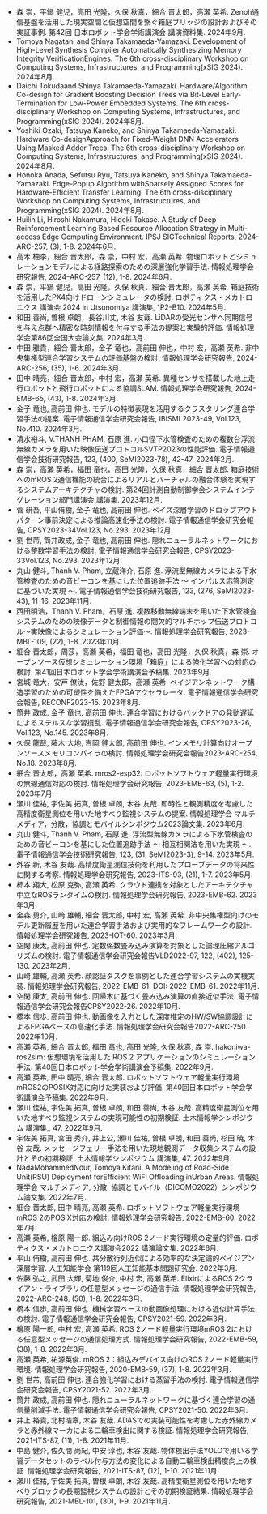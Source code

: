 - 森 崇，平鍋 健児，高田 光隆，久保 秋真，細合 晋太郎，高瀬 英希. Zenoh通信基盤を活用した現実空間と仮想空間を繋ぐ箱庭ブリッジの設計およびその実証事例. 第42回 日本ロボット学会学術講演会 講演資料集. 2024年9月.
- Tomoya Nagatani and Shinya Takamaeda-Yamazaki. Development of High-Level Synthesis Compiler Automatically Synthesizing Memory Integrity VerificationEngines. The 6th cross-disciplinary Workshop on Computing Systems, Infrastructures, and Programming(xSIG 2024). 2024年8月.
- Daichi Tokudaand Shinya Takamaeda-Yamazaki. Hardware/Algorithm Co-design for Gradient Boosting Decision Trees via Bit-Level Early-Termination for Low-Power Embedded Systems. The 6th cross-disciplinary Workshop on Computing Systems, Infrastructures, and Programming(xSIG 2024). 2024年8月.
- Yoshiki Ozaki, Tatsuya Kaneko, and Shinya Takamaeda-Yamazaki. Hardware Co-designApproach for Fixed-Weight DNN Accelerators Using Masked Adder Trees. The 6th cross-disciplinary Workshop on Computing Systems, Infrastructures, and Programming(xSIG 2024). 2024年8月.
- Honoka Anada, Sefutsu Ryu, Tatsuya Kaneko, and Shinya Takamaeda-Yamazaki. Edge-Popup Algorithm withSparsely Assigned Scores for Hardware-Efficient Transfer Learning. The 6th cross-disciplinary Workshop on Computing Systems, Infrastructures, and Programming(xSIG 2024). 2024年8月.
- Huilin Li, Hiroshi Nakamura, Hideki Takase. A Study of Deep Reinforcement Learning Based Resource Allocation Strategy in Multi-access Edge Computing Environment. IPSJ SIGTechnical Reports, 2024-ARC-257, (3), 1-8. 2024年6月.
- 高木 柚李，細合 晋太郎，森 崇，中村 宏，高瀬 英希. 物理ロボットとシミュレーションモデルによる経路探索のための深層強化学習手法. 情報処理学会研究報告, 2024-ARC-257, (12), 1-8. 2024年6月.
- 森 崇，平鍋 健児，高田 光隆，久保 秋真，細合 晋太郎，高瀬 英希. 箱庭技術を活用したPX4向けドローンシミュレータの検討. ロボティクス・メカトロニクス 講演会 2024 in Utsunomiya 講演集, 1P2-B10. 2024年5月.
- 和田 善尚, 曽根 卓朗，長谷川丈, 木谷 友哉. LiDARの受光センサへ同期信号を与え点群へ精密な時刻情報を付与する手法の提案と実験的評価. 情報処理学会第86回全国大会論文集. 2024年3月.
- 中田 雅貴，細合 晋太郎，金子 竜也，高前田 伸也，中村 宏，高瀬 英希. 非中央集権型連合学習システムの評価基盤の検討. 情報処理学会研究報告, 2024-ARC-256, (35), 1-6. 2024年3月.
- 田中 晴亮，細合 晋太郎，中村 宏，高瀬 英希. 異種センサを搭載した地上走行ロボットと飛行ロボットによる協調SLAM. 情報処理学会研究報告, 2024-EMB-65, (43), 1-8. 2024年3月.
- 金子 竜也, 高前田 伸也. モデルの特徴表現を活用するクラスタリング連合学習手法の提案. 電子情報通信学会研究会報告, IBISML2023-49, Vol.123, No.410. 2024年3月.
- 清水裕斗, V.THANH PHAM, 石原 進. 小口径下水管検査のための複数台浮流無線カメラを用いた映像伝送プロトコルSVTP2023の性能評価. 電子情報通信学会技術研究報告, 123, (400, SeMI2023-78), 42-47. 2024年2月.
- 森 崇，高瀬 英希，福田 竜也，高田 光隆，久保 秋真，細合 晋太郎. 箱庭技術へのmROS 2通信機能の統合によるリアルとバーチャルの融合体験を実現するシステムアーキテクチャの検討. 第24回計測自動制御学会システムインテグレーション部門講演会 講演集. 2023年12月.
- 菅 研吾, 平山侑樹, 金子 竜也, 高前田 伸也. ベイズ深層学習のドロップアウトパターン事前決定による推論高速化手法の検討. 電子情報通信学会研究会報告, CPSY2023-34Vol.123, No.293. 2023年12月.
- 劉 世芾, 筒井政成, 金子 竜也, 高前田 伸也. 隠れニューラルネットワークにおける整数学習手法の検討. 電子情報通信学会研究会報告, CPSY2023-33Vol.123, No.293. 2023年12月.
- 丸山 健斗, Thanh V. Pham, 立蔵洋介, 石原 進. 浮流型無線カメラによる下水管検査のための音ビーコンを基にした位置追跡手法 〜 インパルス応答測定に基づいた実現 〜. 電子情報通信学会技術研究報告, 123, (276, SeMI2023-43), 11-16. 2023年11月.
- 西田明浩，Thanh V. Pham，石原 進. 複数移動無線端末を用いた下水管検査システムのための映像データと制御情報の間欠的マルチホップ伝送プロトコル〜実映像によるシミュレーション評価〜. 情報処理学会研究報告, 2023-MBL-109, (22), 1-8. 2023年11月.
- 細合 晋太郎，周莎，高瀬 英希，福田 竜也，高田 光隆，久保 秋真，森 崇. オープンソース仮想シミュレーション環境「箱庭」による強化学習への対応の検討. 第41回日本ロボット学会学術講演会予稿集. 2023年9月.
- 宮城 竜大，安戸 僚汰，佐野 健太郎，高瀬 英希. ベイジアンネットワーク構造学習のための可塑性を備えたFPGAアクセラレータ. 電子情報通信学会研究会報告, RECONF2023-15. 2023年8月.
- 筒井 政成, 金子 竜也, 高前田 伸也. 連合学習におけるバックドアの発動遅延によるステルスな学習撹乱. 電子情報通信学会研究会報告, CPSY2023-26, Vol.123, No.145. 2023年8月.
- 久保 龍哉, 藤木 大地, 吉岡 健太郎, 高前田 伸也. インメモリ計算向けオープンソースメモリコンパイラの検討. 情報処理学会研究会報告2023-ARC-254, No.18. 2023年8月.
- 細合 晋太郎，高瀬 英希. mros2-esp32: ロボットソフトウェア軽量実行環境の無線通信対応の検討. 情報処理学会研究報告, 2023-EMB-63, (5), 1-2. 2023年7月.
- 瀬川 佳祐, 宇佐美 拓真, 曽根 卓朗, 木谷 友哉. 即時性と観測精度を考慮した高精度衛星測位を用いた地すべり監視システムの提案. 情報処理学会 マルチメディア，分散，協調とモバイルシンポジウム2023論文集. 2023年6月.
- 丸山 健斗, Thanh V. Pham, 石原 進. 浮流型無線カメラによる下水管検査のための音ビーコンを基にした位置追跡手法 〜 相互相関法を用いた実現 〜. 電子情報通信学会技術研究報告, 123, (31, SeMI2023-3), 9-14. 2023年5月.
- 外谷 新, 木谷 友哉. 高精度衛星測位技術を利用したプローブデータの将来性に関する考察. 情報処理学会研究報告, 2023-ITS-93, (21), 1-7. 2023年5月.
- 柿本 翔大, 松原 克弥, 高瀬 英希. クラウド連携を対象としたアーキテクチャ中立なROSランタイムの検討. 情報処理学会研究報告, 2023-EMB-62. 2023年3月.
- 金森 勇介, 山﨑 雄輔, 細合 晋太郎, 中村 宏, 高瀬 英希. 非中央集権型向けのモデル更新履歴を用いた連合学習手法および実用的なフレームワークの設計. 情報処理学会研究報告, 2023-IOT-60. 2023年3月.
- 空閑 康太, 高前田 伸也. 定数係数畳み込み演算を対象とした論理圧縮アルゴリズムの検討. 電子情報通信学会研究会報告VLD2022-97, 122, (402), 125-130. 2023年2月.
- 山﨑 雄輔, 高瀬 英希. 顔認証タスクを事例とした連合学習システムの実機実装. 情報処理学会研究報告, 2022-EMB-61. DOI: 2022-EMB-61. 2022年11月.
- 空閑 康太, 高前田 伸也. 回帰木に基づく畳み込み演算の直接近似手法. 電子情報通信学会研究会報告CPSY2022-26. 2022年10月.
- 橋本 信歩, 高前田 伸也. 動画像を入力とした深度推定のHW/SW協調設計によるFPGAベースの高速化手法. 情報処理学会研究会報告2022-ARC-250. 2022年10月.
- 高瀬 英希, 細合 晋太郎, 福田 竜也, 高田 光隆, 久保 秋真, 森 崇. hakoniwa-ros2sim: 仮想環境を活用した ROS 2 アプリケーションのシミュレーション手法. 第40回日本ロボット学会学術講演会予稿集. 2022年9月.
- 高瀬 英希, 田中 晴亮, 細合 晋太郎. ロボットソフトウェア軽量実行環境mROS2のPOSIX対応に向けた実装および評価. 第40回日本ロボット学会学術講演会予稿集. 2022年9月.
- 瀬川 佳祐, 宇佐美 拓真, 曽根 卓朗, 和田 善尚, 木谷 友哉. 高精度衛星測位を用いた地すべり監視システムの実現可能性の初期検証. 土木情報学シンポジウム 講演集,, 47. 2022年9月.
- 宇佐美 拓真, 宮田 秀介, 井上公, 瀬川 佳祐, 曽根 卓朗, 和田 善尚, 杉田 暁, 木谷 友哉. メッセージフェリー手法を用いた現地観測データ収集システムの設計とその初期検証. 土木情報学シンポジウム 講演集, 47. 2022年9月.
- NadaMohammedNour, Tomoya Kitani. A Modeling of Road-Side Unit(RSU) Deployment forEfficient WiFi Offloading inUrban Areas. 情報処理学会 マルチメディア, 分散, 協調とモバイル（DICOMO2022）シンポジウム論文集. 2022年7月.
- 細合 晋太郎, 田中 晴亮, 高瀬 英希. ロボットソフトウェア軽量実行環境mROS 2のPOSIX対応の検討. 情報処理学会研究報告, 2022-EMB-60. 2022年7月.
- 高瀬 英希, 檜原 陽一郎. 組込み向けROS 2ノード実行環境の定量的評価. ロボティクス・メカトロニクス講演会2022 講演論文集. 2022年6月.
- 平山 侑樹, 高前田 伸也. 共分散行列近似による効率的な決定論的ベイジアン深層学習. 人工知能学会 第119回人工知能基本問題研究会. 2022年3月.
- 佐藤 弘之, 武田 大輝, 菊地 俊介, 中村 宏, 高瀬 英希. ElixirによるROS 2クライアントライブラリの任意型メッセージの通信手法. 情報処理学会研究報告, 2022-ARC-248, (50), 1-8. 2022年3月.
- 橋本 信歩, 高前田 伸也. 機械学習ベースの動画像処理における近似計算手法の検討. 電子情報通信学会研究会報告, CPSY2021-59. 2022年3月.
- 檜原 陽一郎, 中村 宏, 高瀬 英希. ROS 2ノード軽量実行環境mROS 2における任意型メッセージの通信処理方式. 情報処理学会研究報告, 2022-EMB-59, (38), 1-8. 2022年3月.
- 高瀬 英希, 祐源英俊. mROS 2：組込みデバイス向けのROS 2ノード軽量実行環境. 情報処理学会研究報告, 2020-EMB-59, (37), 1-8. 2022年3月.
- 劉 世芾, 高前田 伸也. 連合強化学習における蒸留手法の検討. 電子情報通信学会研究会報告, CPSY2021-52. 2022年3月.
- 筒井 政成, 高前田 伸也. 隠れニューラルネットワークに基づく連合学習の通信量削減手法. 電子情報通信学会研究会報告, CPSY2021-50. 2022年3月.
- 井上 裕貴, 北村浩章, 木谷 友哉. ADASでの実装可能性を考慮した赤外線カメラと赤外線マーカによる二輪車検出に関する検証. 情報処理学会研究報告, 2021-ITS-87, (11), 1-8. 2021年11月.
- 中島 健介, 佐久間 尚紀, 中安 淳也, 木谷 友哉. 物体検出手法YOLOで用いる学習データセットのラベル付与方法の変化による自動二輪車検出精度向上の検証. 情報処理学会研究報告, 2021-ITS-87, (12), 1-10. 2021年11月.
- 瀬川 佳祐, 宇佐美 拓真, 曽根 卓朗, 木谷 友哉. 高精度衛星測位を用いた地すべりブロックの長期監視システムの設計とその初期検証結果. 情報処理学会研究報告, 2021-MBL-101, (30), 1-9. 2021年11月.
